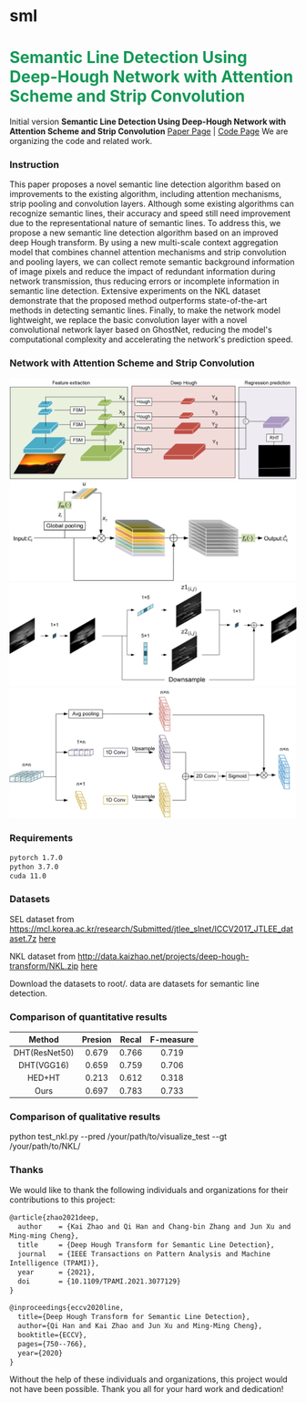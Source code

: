 # sml
<h1 style="align: center; color: #159957">Semantic Line Detection Using Deep-Hough Network with Attention Scheme and Strip Convolution</h1>

Initial version **Semantic Line Detection Using Deep-Hough Network with Attention Scheme and Strip Convolution**
[Paper Page]() | [Code Page](https://github.com/zhizhz/sml) 
We are organizing the code and related work.

### Instruction
This paper proposes a novel semantic line detection algorithm based on improvements to the existing algorithm, including attention mechanisms, strip pooling and convolution layers. Although some existing algorithms can recognize semantic lines, their accuracy and speed still need improvement due to the representational nature of semantic lines. To address this, we propose a new semantic line detection algorithm based on an improved deep Hough transform. By using a new multi-scale context aggregation model that combines channel attention mechanisms and strip convolution and pooling layers, we can collect remote semantic background information of image pixels and reduce the impact of redundant information during network transmission, thus reducing errors or incomplete information in semantic line detection. Extensive experiments on the NKL dataset demonstrate that the proposed method outperforms state-of-the-art methods in detecting semantic lines. Finally, to make the network model lightweight, we replace the basic convolution layer with a novel convolutional network layer based on GhostNet, reducing the model's computational complexity and accelerating the network's prediction speed.
### 
### Network with Attention Scheme and Strip Convolution
![](picture/figure2.png)
![](picture/figure4.png)
![](picture/figure6.png)
![](picture/figure7.png)

### Requirements
``` 
pytorch 1.7.0
python 3.7.0
cuda 11.0
```
### Datasets
SEL dataset from https://mcl.korea.ac.kr/research/Submitted/jtlee_slnet/ICCV2017_JTLEE_dataset.7z [here](https://mcl.korea.ac.kr/research/Submitted/jtlee_slnet/ICCV2017_JTLEE_dataset.7z)

NKL dataset from http://data.kaizhao.net/projects/deep-hough-transform/NKL.zip [here](http://data.kaizhao.net/projects/deep-hough-transform/NKL.zip)

Download the datasets to root/.  data are datasets for semantic line detection.
### Comparison of quantitative results
|        Method |            Presion         |      Recal     | F-measure    |
|:-------------------:|:--------------------------:|:----------------------:|:----------------------:|
|          DHT(ResNet50)|     0.679           |          0.766      |       0.719          |
|       DHT(VGG16)     |        0.659        |             0.759           |       0.706        |
|    HED+HT            |         0.213        |       0.612         |       0.318            |
|         Ours        |          0.697        |        0.783         |        0.733      |

### Comparison of qualitative results 
python test_nkl.py --pred /your/path/to/visualize_test --gt /your/path/to/NKL/


### Thanks
We would like to thank the following individuals and organizations for their contributions to this project:
```
@article{zhao2021deep,
  author    = {Kai Zhao and Qi Han and Chang-bin Zhang and Jun Xu and Ming-ming Cheng},
  title     = {Deep Hough Transform for Semantic Line Detection},
  journal   = {IEEE Transactions on Pattern Analysis and Machine Intelligence (TPAMI)},
  year      = {2021},
  doi       = {10.1109/TPAMI.2021.3077129}
}
```
```
@inproceedings{eccv2020line,
  title={Deep Hough Transform for Semantic Line Detection},
  author={Qi Han and Kai Zhao and Jun Xu and Ming-Ming Cheng},
  booktitle={ECCV},
  pages={750--766},
  year={2020}
}
```
Without the help of these individuals and organizations, this project would not have been possible. Thank you all for your hard work and dedication!

